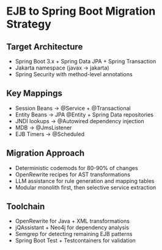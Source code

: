 # EJB to Spring Boot Migration Strategy

## Target Architecture
- Spring Boot 3.x + Spring Data JPA + Spring Transaction
- Jakarta namespace (javax → jakarta)
- Spring Security with method-level annotations

## Key Mappings
- Session Beans → @Service + @Transactional
- Entity Beans → JPA @Entity + Spring Data repositories
- JNDI lookups → @Autowired dependency injection
- MDB → @JmsListener
- EJB Timers → @Scheduled

## Migration Approach
- Deterministic codemods for 80-90% of changes
- OpenRewrite recipes for AST transformations
- LLM assistance for rule generation and mapping tables
- Modular monolith first, then selective service extraction

## Toolchain
- OpenRewrite for Java + XML transformations
- jQAssistant + Neo4j for dependency analysis
- Semgrep for detecting remaining EJB patterns
- Spring Boot Test + Testcontainers for validation